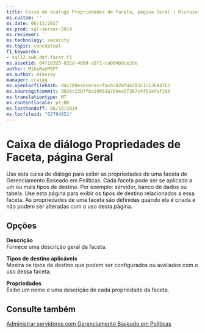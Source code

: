 ```yaml
---
title: Caixa de diálogo Propriedades de Faceta, página Geral | Microsoft Docs
ms.custom: ''
ms.date: 06/13/2017
ms.prod: sql-server-2014
ms.reviewer: ''
ms.technology: security
ms.topic: conceptual
f1_keywords:
- sql12.swb.dmf.facet.f1
ms.assetid: 04f1d325-832d-4889-a5f1-ca004bdce2de
author: MikeRayMSFT
ms.author: mikeray
manager: craigg
ms.openlocfilehash: d4c789ea6cececcfacbc428fda393c1c13684765
ms.sourcegitcommit: 3026c22b7fba19059a769ea5f367c4f51efaf286
ms.translationtype: MT
ms.contentlocale: pt-BR
ms.lasthandoff: 06/15/2019
ms.locfileid: "62704851"
---
```

# <a name="facet-properties-dialog-box-general-page"></a>Caixa de diálogo Propriedades de Faceta, página Geral
  Use esta caixa de diálogo para exibir as propriedades de uma faceta de Gerenciamento Baseado em Políticas. Cada faceta pode ser se aplicada a um ou mais tipos de destino. Por exemplo: servidor, banco de dados ou tabela. Use esta página para exibir os tipos de destino relacionados a essa faceta. As propriedades de uma faceta são definidas quando ela é criada e não podem ser alteradas com o uso desta página.  
  
## <a name="options"></a>Opções  
 **Descrição**  
 Fornece uma descrição geral da faceta.  
  
 **Tipos de destino aplicáveis**  
 Mostra os tipos de destino que podem ser configurados ou avaliados com o uso dessa faceta.  
  
 **Propriedades**  
 Exibe um nome e uma descrição de cada propriedade da faceta.  
  
## <a name="see-also"></a>Consulte também  
 [Administrar servidores com Gerenciamento Baseado em Políticas](administer-servers-by-using-policy-based-management.md)  
  
  
